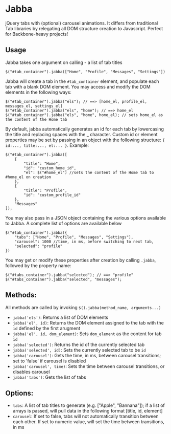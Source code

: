 Jabba
=====

jQuery tabs with (optional) carousel animations. It differs from traditional Tab libraries by relegating all DOM structure creation to Javascript. Perfect for Backbone-heavy projects!

Usage
-----

Jabba takes one argument on calling - a list of tab titles

    $("#tab_container").jabba(["Home", "Profile", "Messages", "Settings"])

Jabba will create a tab in the `#tab_container` element, and populate each tab with a blank DOM element. You may access and modify the DOM elements in the following ways:

    $("#tab_container").jabba("els"); // ==> [home_el, profile_el, messages_el, settings_el]
    $("#tab_container").jabba("els", "home"); // ==> home_el
    $("#tab_container").jabba("els", "home", home_el); // sets home_el as the content of the Home tab

By default, jabba automatically generates an id for each tab by lowercasing the title and replacing spaces with the _ character. Custom id or element properties may be set by passing in an object with the following structure: `{ id:..., title:..., el:... }`. Example:

    $("#tab_container").jabba([
        {
            "title": "Home",
            "id": "custom_home_id",
            "el": $("#home_el") //sets the content of the Home tab to #home_el on creation
        },
        {
            "title": "Profile",
            "id": "custom_profile_id"
        },
        "Messages"
    ]);

You may also pass in a JSON object containing the various options available to Jabba. A complete list of options are available below

    $("#tab_container").jabba({
        "tabs": ["Home", "Profile", "Messages", "Settings"],
        "carousel": 1000 //time, in ms, before switching to next tab,
        "selected": "profile"
    })

You may get or modify these properties after creation by calling `.jabba`, followed by the property name:

    $("#tabs_container").jabba("selected"); // ==> "profile"
    $("#tabs_container").jabba("selected", "messages");

Methods:
-------

All methods are called by invoking `$().jabba(method_name, arguments...)`

- `jabba('els')`: Returns a list of DOM elements
- `jabba('el', id)`: Returns the DOM element assigned to the tab with the `id` defined by the first arugment
- `jabba('el', id, dom_element)`: Sets `dom_element` as the content for tab `id`
- `jabba('selected')`: Returns the id of the currently selected tab
- `jabba('selected', id)`: Sets the currently selected tab to be `id`
- `jabba('carousel')`: Gets the time, in ms, between carousel transitions; set to 'false' if carousel is disabled
- `jabba('carousel', time)`: Sets the time between carousel transitions, or disables carousel
- `jabba('tabs')`: Gets the list of tabs

Options:
--------
- `tabs`: A list of tab titles to generate (e.g. ["Apple", "Bannana"]); if a list of arrays is passed, will pull data in the following format [title, id, element]
- `carousel`: If set to false, tabs will not automatically transition between each other. If set to numeric value, will set the time between transitions, in ms
